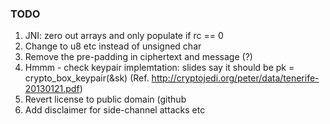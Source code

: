 ### TODO

1. JNI: zero out arrays and only populate if rc == 0
2. Change to u8 etc instead of unsigned char
3. Remove the pre-padding in ciphertext and message (?)
4. Hmmm - check keypair implemtation: slides say it should be pk = crypto_box_keypair(&sk)
   (Ref. http://cryptojedi.org/peter/data/tenerife-20130121.pdf)
5. Revert license to public domain (github 
6. Add disclaimer for side-channel attacks etc